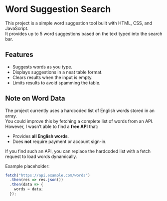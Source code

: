 # Word Suggestion Search

This project is a simple word suggestion tool built with HTML, CSS, and JavaScript.  
It provides up to 5 word suggestions based on the text typed into the search bar.

## Features
- Suggests words as you type.
- Displays suggestions in a neat table format.
- Clears results when the input is empty.
- Limits results to avoid spamming the table.

## Note on Word Data
The project currently uses a hardcoded list of English words stored in an array.  
You could improve this by fetching a complete list of words from an API.  
However, I wasn’t able to find a **free API** that:
- Provides **all English words**.
- Does **not** require payment or account sign-in.

If you find such an API, you can replace the hardcoded list with a fetch request to load words dynamically.

Example placeholder:
```javascript
fetch("https://api.example.com/words")
  .then(res => res.json())
  .then(data => {
    words = data;
  });

